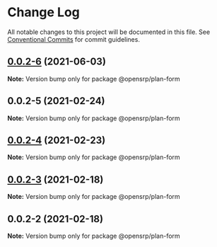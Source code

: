# Change Log

All notable changes to this project will be documented in this file.
See [Conventional Commits](https://conventionalcommits.org) for commit guidelines.

## [0.0.2-6](https://github.com/opensrp/web/compare/@opensrp/plan-form@0.0.2-5...@opensrp/plan-form@0.0.2-6) (2021-06-03)

**Note:** Version bump only for package @opensrp/plan-form

## 0.0.2-5 (2021-02-24)

**Note:** Version bump only for package @opensrp/plan-form

## [0.0.2-4](https://github.com/opensrp/web/compare/@opensrp/plan-form@0.0.2-3...@opensrp/plan-form@0.0.2-4) (2021-02-23)

**Note:** Version bump only for package @opensrp/plan-form

## [0.0.2-3](https://github.com/opensrp/web/compare/@opensrp/plan-form@0.0.2-2...@opensrp/plan-form@0.0.2-3) (2021-02-18)

**Note:** Version bump only for package @opensrp/plan-form

## 0.0.2-2 (2021-02-18)

**Note:** Version bump only for package @opensrp/plan-form
